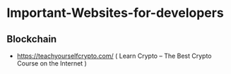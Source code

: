 # Important-Websites-for-developers
## Blockchain
- https://teachyourselfcrypto.com/ ( Learn Crypto – The Best Crypto Course on the Internet )

